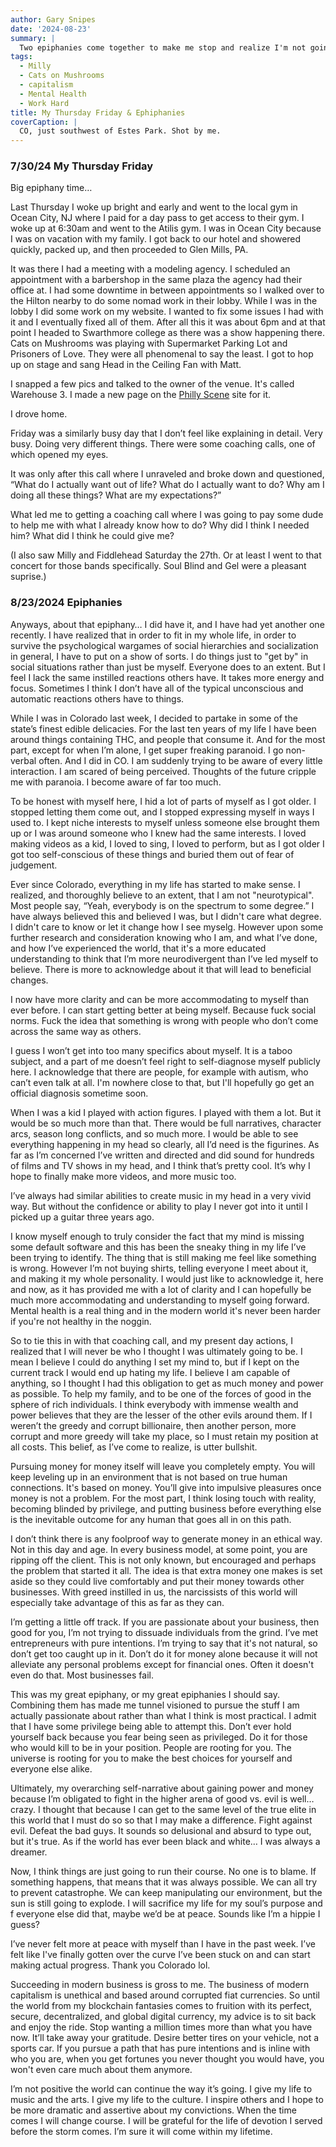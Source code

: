 ```yaml
---
author: Gary Snipes
date: '2024-08-23'
summary: |
  Two epiphanies come together to make me stop and realize I'm not going to be that entrepreneur-bro-sigma-male-grindset. 
tags: 
  - Milly
  - Cats on Mushrooms
  - capitalism
  - Mental Health
  - Work Hard
title: My Thursday Friday & Ephiphanies
coverCaption: |
  CO, just southwest of Estes Park. Shot by me. 
---
```


### 7/30/24 My Thursday Friday

Big epiphany time…

Last Thursday I woke up bright and early and went to the local gym in Ocean City, NJ where I paid for a day pass to get access to their gym. I woke up at 6:30am and went to the Atilis gym. I was in Ocean City because I was on vacation with my family. I got back to our hotel and showered quickly, packed up, and then proceeded to Glen Mills, PA. 

It was there I had a meeting with a modeling agency. I scheduled an appointment with a barbershop in the same plaza the agency had their office at. I had some downtime in between appointments so I walked over to the Hilton nearby to do some nomad work in their lobby. While I was in the lobby I did some work on my website. I wanted to fix some issues I had with it and I eventually fixed all of them. After all this it was about 6pm and at that point I headed to Swarthmore college as there was a show happening there. Cats on Mushrooms was playing with Supermarket Parking Lot and Prisoners of Love. They were all phenomenal to say the least. I got to hop up on stage and sang Head in the Ceiling Fan with Matt. 

I snapped a few pics and talked to the owner of the venue. It's called Warehouse 3. I made a new page on the [Philly Scene](https://phillyscene.net/) site for it. 

I drove home. 

Friday was a similarly busy day that I don’t feel like explaining in detail. Very busy. Doing very different things. There were some coaching calls, one of which opened my eyes. 

It was only after this call where I unraveled and broke down and questioned, “What do I actually want out of life? What do I actually want to do? Why am I doing all these things? What are my expectations?”

What led me to getting a coaching call where I was going to pay some dude to help me with what I already know how to do? Why did I think I needed him? What did I think he could give me? 

(I also saw Milly and Fiddlehead Saturday the 27th. Or at least I went to that concert for those bands specifically. Soul Blind and Gel were a pleasant suprise.) 


### 8/23/2024 Epiphanies

Anyways, about that epiphany… I did have it, and I have had yet another one recently. I have realized that in order to fit in my whole life, in order to survive the psychological wargames of social hierarchies and socialization in general, I have to put on a show of sorts. I do things just to "get by" in social situations rather than just be myself. Everyone does to an extent. But I feel I lack the same instilled reactions others have. It takes more energy and focus. Sometimes I think I don’t have all of the typical unconscious and automatic reactions others have to things. 

While I was in Colorado last week, I decided to partake in some of the state’s finest edible delicacies. For the last ten years of my life I have been around things containing THC, and people that consume it. And for the most part, except for when I’m alone, I get super freaking paranoid. I go non-verbal often. And I did in CO. I am suddenly trying to be aware of every little interaction. I am scared of being perceived. Thoughts of the future cripple me with paranoia. I become aware of far too much. 

To be honest with myself here, I hid a lot of parts of myself as I got older. I stopped letting them come out, and I stopped expressing myself in ways I used to. I kept niche interests to myself unless someone else brought them up or I was around someone who I knew had the same interests. I loved making videos as a kid, I loved to sing, I loved to perform, but as I got older I got too self-conscious of these things and buried them out of fear of judgement.

Ever since Colorado, everything in my life has started to make sense. I realized, and thoroughly believe to an extent, that I am not "neurotypical". Most people say, “Yeah, everybody is on the spectrum to some degree.” I have always believed this and believed I was, but I didn't care what degree. I didn't care to know or let it change how I see myselg. However upon some further research and consideration knowing who I am, and what I’ve done, and how I’ve experienced the world, that it's a more educated understanding to think that I’m more neurodivergent than I’ve led myself to believe. There is more to acknowledge about it that will lead to beneficial changes. 

I now have more clarity and can be more accommodating to myself than ever before. I can start getting better at being myself. Because fuck social norms. Fuck the idea that something is wrong with people who don’t come across the same way as others. 

I guess I won’t get into too many specifics about myself. It is a taboo subject, and a part of me doesn’t feel right to self-diagnose myself publicly here. I acknowledge that there are people, for example with autism, who can’t even talk at all. I'm nowhere close to that, but I'll hopefully go get an official diagnosis sometime soon.  

When I was a kid I played with action figures. I played with them a lot. But it would be so much more than that. There would be full narratives, character arcs, season long conflicts, and so much more. I would be able to see everything happening in my head so clearly, all I’d need is the figurines. As far as I’m concerned I’ve written and directed and did sound for hundreds of films and TV shows in my head, and I think that’s pretty cool. It’s why I hope to finally make more videos, and more music too. 

I’ve always had similar abilities to create music in my head in a very vivid way. But without the confidence or ability to play I never got into it until I picked up a guitar three years ago. 

I know myself enough to truly consider the fact that my mind is missing some default software and this has been the sneaky thing in my life I’ve been trying to identify. The thing that is still making me feel like something is wrong. However I’m not buying shirts, telling everyone I meet about it, and making it my whole personality. I would just like to acknowledge it, here and now, as it has provided me with a lot of clarity and I can hopefully be much more accommodating and understanding to myself going forward. Mental health is a real thing and in the modern world it's never been harder if you're not healthy in the noggin. 

So to tie this in with that coaching call, and my present day actions, I realized that I will never be who I thought I was ultimately going to be. I mean I believe I could do anything I set my mind to, but if I kept on the current track I would end up hating my life. I believe I am capable of anything, so I thought I had this obligation to get as much money and power as possible. To help my family, and to be one of the forces of good in the sphere of rich individuals. I think everybody with immense wealth and power believes that they are the lesser of the other evils around them. If I weren’t the greedy and corrupt billionaire, then another person, more corrupt and more greedy will take my place, so I must retain my position at all costs. This belief, as I’ve come to realize, is utter bullshit. 

Pursuing money for money itself will leave you completely empty. You will keep leveling up in an environment that is not based on true human connections. It's based on money. You’ll give into impulsive pleasures once money is not a problem. For the most part, I think losing touch with reality, becoming blinded by privilege, and putting business before everything else is the inevitable outcome for any human that goes all in on this path. 

I don’t think there is any foolproof way to generate money in an ethical way. Not in this day and age. In every business model, at some point, you are ripping off the client. This is not only known, but encouraged and perhaps the problem that started it all. The idea is that extra money one makes is set aside so they could live comfortably and put their money towards other businesses. With greed instilled in us, the narcissists of this world will especially take advantage of this as far as they can. 

I’m getting a little off track. If you are passionate about your business, then good for you, I’m not trying to dissuade individuals from the grind. I’ve met entrepreneurs with pure intentions. I’m trying to say that it's not natural, so don’t get too caught up in it. Don’t do it for money alone because it will not alleviate any personal problems except for financial ones. Often it doesn't even do that. Most businesses fail. 

This was my great epiphany, or my great epiphanies I should say. Combining them has made me tunnel visioned to pursue the stuff I am actually passionate about rather than what I think is most practical. I admit that I have some privilege being able to attempt this. Don’t ever hold yourself back because you fear being seen as privileged. Do it for those who would kill to be in your position. People are rooting for you. The universe is rooting for you to make the best choices for yourself and everyone else alike. 

Ultimately, my overarching self-narrative about gaining power and money because I’m obligated to fight in the higher arena of good vs. evil is well… crazy. I thought that because I can get to the same level of the true elite in this world that I must do so so that I may make a difference. Fight against evil. Defeat the bad guys. It sounds so delusional and absurd to type out, but it's true. As if the world has ever been black and white… I was always a dreamer. 

Now, I think things are just going to run their course. No one is to blame. If something happens, that means that it was always possible. We can all try to prevent catastrophe. We can keep manipulating our environment, but the sun is still going to explode. I will sacrifice my life for my soul’s purpose and f everyone else did that, maybe we’d be at peace. Sounds like I’m a hippie I guess? 

I’ve never felt more at peace with myself than I have in the past week. I’ve felt like I've finally gotten over the curve I’ve been stuck on and can start making actual progress. Thank you Colorado lol.

Succeeding in modern business is gross to me. The business of modern capitalism is unethical and based around corrupted fiat currencies. So until the world from my blockchain fantasies comes to fruition with its perfect, secure, decentralized, and global digital currency, my advice is to sit back and enjoy the ride. Stop wanting a million times more than what you have now. It’ll take away your gratitude. Desire better tires on your vehicle, not a sports car. If you pursue a path that has pure intentions and is inline with who you are, when you get fortunes you never thought you would have, you won't even care much about them anymore. 

I’m not positive the world can continue the way it’s going. I give my life to music and the arts. I give my life to the culture. I inspire others and I hope to be more dramatic and assertive about my convictions. When the time comes I will change course. I will be grateful for the life of devotion I served before the storm comes. I’m sure it will come within my lifetime. 

